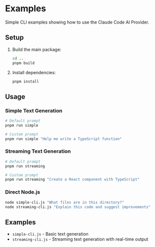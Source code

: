 # Examples

Simple CLI examples showing how to use the Claude Code AI Provider.

## Setup

1. Build the main package:

   ```bash
   cd ..
   pnpm build
   ```

2. Install dependencies:
   ```bash
   pnpm install
   ```

## Usage

### Simple Text Generation

```bash
# Default prompt
pnpm run simple

# Custom prompt
pnpm run simple "Help me write a TypeScript function"
```

### Streaming Text Generation

```bash
# Default prompt
pnpm run streaming

# Custom prompt
pnpm run streaming "Create a React component with TypeScript"
```

### Direct Node.js

```bash
node simple-cli.js "What files are in this directory?"
node streaming-cli.js "Explain this code and suggest improvements"
```

## Examples

- `simple-cli.js` - Basic text generation
- `streaming-cli.js` - Streaming text generation with real-time output
